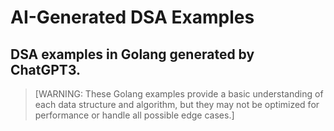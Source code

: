 # AI-Generated DSA Examples

## DSA examples in Golang generated by ChatGPT3.

> [WARNING: These Golang examples provide a basic understanding of each data structure and algorithm, but they may not be optimized for performance or handle all possible edge cases.]
